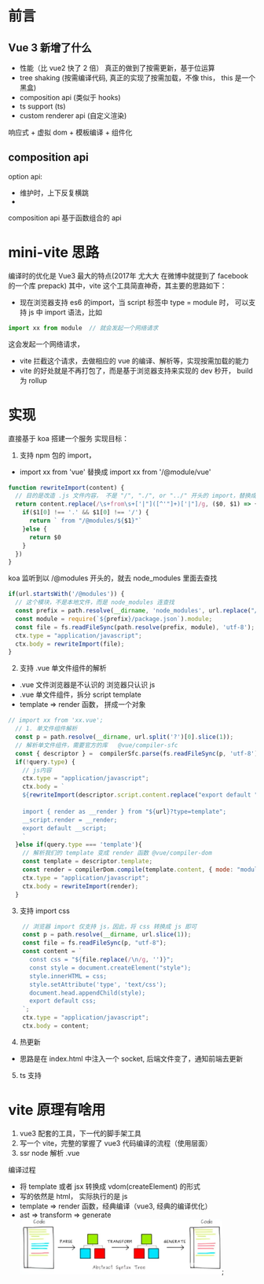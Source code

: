 # 前言  
## Vue 3 新增了什么
- 性能（比 vue2 快了 2 倍） 真正的做到了按需更新，基于位运算
- tree shaking (按需编译代码, 真正的实现了按需加载，不像 this， this 是一个黑盒) 
- composition api (类似于 hooks)
- ts support (ts)
- custom renderer api (自定义渲染)

响应式 + 虚拟 dom + 模板编译 + 组件化

## composition api
option api: 
- 维护时，上下反复横跳
- 
composition api
基于函数组合的 api

# mini-vite 思路

编译时的优化是 Vue3 最大的特点(2017年 尤大大 在微博中就提到了 facebook 的一个库 prepack)
其中，vite 这个工具简直神奇，其主要的思路如下：
- 现在浏览器支持 es6 的import，当 script 标签中 type = module 时， 可以支持 js 中 import 语法，比如
```js
import xx from module  // 就会发起一个网络请求
```
这会发起一个网络请求，
- vite 拦截这个请求，去做相应的 vue 的编译、解析等，实现按需加载的能力
- vite 的好处就是不再打包了，而是基于浏览器支持来实现的
  dev 秒开， build 为 rollup

# 实现
直接基于 koa 搭建一个服务
实现目标：
1. 支持 npm 包的 import， 
  - import xx from 'vue' 替换成 import xx from '/@module/vue'
  ```js
  function rewriteImport(content) {
    // 目的是改造 .js 文件内容， 不是 "/", "./", or "../" 开头的 import，替换成 /@modules/ 开头
    return content.replace(/\s+from\s+['|"]([^'"]+)['|"]/g, ($0, $1) => {
      if($1[0] !== '.' && $1[0] !== '/') {
        return ` from "/@modules/${$1}"`
      }else {
        return $0
      }
    })
  }
  ```
  koa 监听到以 /@modules 开头的，就去 node_modules 里面去查找
  ```js
  if(url.startsWith('/@modules')) {
    // 这个模块，不是本地文件，而是 node_modules 连查找
    const prefix = path.resolve(__dirname, 'node_modules', url.replace("/@modules/", ""));
    const module = require(`${prefix}/package.json`).module;
    const file = fs.readFileSync(path.resolve(prefix, module), 'utf-8');
    ctx.type = "application/javascript";
    ctx.body = rewriteImport(file);
  }
  ```

2. 支持 .vue 单文件组件的解析
  - .vue 文件浏览器是不认识的 浏览器只认识 js
  - .vue 单文件组件，拆分 script template
  - template => render 函数， 拼成一个对象
  ```js
  // import xx from 'xx.vue';
    // 1. 单文件组件解析
    const p = path.resolve(__dirname, url.split('?')[0].slice(1));
    // 解析单文件组件，需要官方的库   @vue/compiler-sfc
    const { descriptor } =  compilerSfc.parse(fs.readFileSync(p, 'utf-8'));
    if(!query.type) {
      // js内容
      ctx.type = "application/javascript";
      ctx.body = `
      ${rewriteImport(descriptor.script.content.replace("export default ", 'const __script = '))};

      import { render as __render } from "${url}?type=template";
      __script.render = __render;
      export default __script;
      `
    }else if(query.type === 'template'){
      // 解析我们的 template 变成 render 函数 @vue/compiler-dom
      const template = descriptor.template;
      const render = compilerDom.compile(template.content, { mode: "module" }).code;
      ctx.type = "application/javascript";
      ctx.body = rewriteImport(render);
    }
  ```
3. 支持 import css
```js
    // 浏览器 import 仅支持 js，因此，将 css 转换成 js 即可
    const p = path.resolve(__dirname, url.slice(1));
    const file = fs.readFileSync(p, "utf-8");
    const content = `
      const css = "${file.replace(/\n/g, '')}";
      const style = document.createElement("style");
      style.innerHTML = css;
      style.setAttribute('type', 'text/css');
      document.head.appendChild(style);
      export default css;
    `;
    ctx.type = "application/javascript";
    ctx.body = content;
```
4. 热更新
- 思路是在 index.html 中注入一个 socket, 后端文件变了，通知前端去更新
5. ts 支持

# vite 原理有啥用
1. vue3 配套的工具，下一代的脚手架工具
2. 写一个 vite，完整的掌握了 vue3 代码编译的流程（使用层面）
3. ssr node 解析 .vue

编译过程
- 将 template 或者 jsx 转换成 vdom(createElement) 的形式
- 写的依然是 html， 实际执行的是 js
- template => render 函数，经典编译（vue3, 经典的编译优化）
- ast => transform => generate
![编译过程](./img/ast->transform->generate.png);